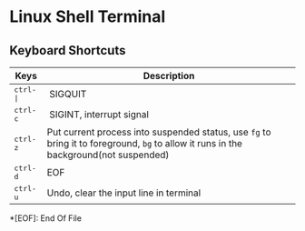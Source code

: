 # Linux Shell Terminal

## Keyboard Shortcuts

Keys | Description
--- | ---
<kbd>ctrl-\|</kbd>| SIGQUIT
<kbd>ctrl-c</kbd> | SIGINT, interrupt signal
<kbd>ctrl-z</kbd> |Put current process into suspended status, use `fg` to bring it to foreground, `bg` to allow it runs in the background(not suspended)
<kbd>ctrl-d</kbd>| EOF
<kbd>ctrl-u</kbd>| Undo, clear the input line in terminal

*[EOF]: End Of File

